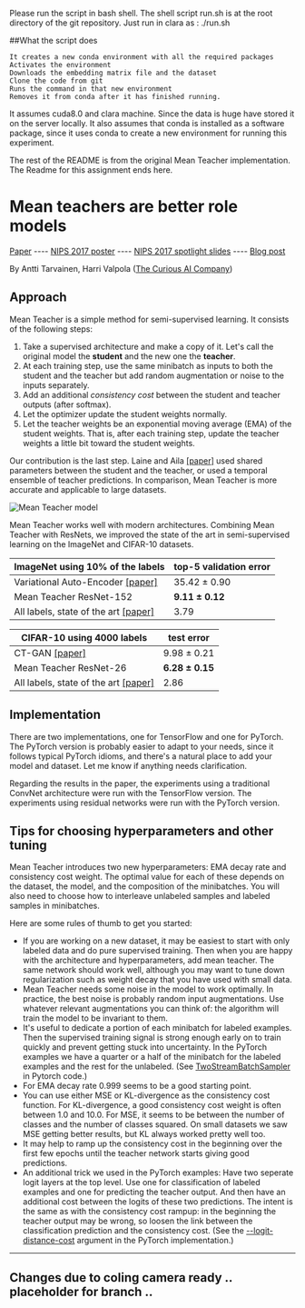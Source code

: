 Please run the script in bash shell. The shell script run.sh is at the root directory of the git repository. Just run in clara as : ./run.sh

##What the script does

    It creates a new conda environment with all the required packages
    Activates the environment
    Downloads the embedding matrix file and the dataset
    Clone the code from git
    Runs the command in that new environment
    Removes it from conda after it has finished running.

It assumes cuda8.0 and clara machine. Since the data is huge have stored it on the server locally. It also assumes that conda is installed as a software package, since it uses conda to create a new environment for running this experiment.

The rest of the README is from the original Mean Teacher implementation. The Readme for this assignment ends here.
# Mean teachers are better role models

[Paper](https://arxiv.org/abs/1703.01780) ---- [NIPS 2017 poster](nips_2017_poster.pdf) ---- [NIPS 2017 spotlight slides](nips_2017_slides.pdf) ---- [Blog post](https://thecuriousaicompany.com/mean-teacher/)

By Antti Tarvainen, Harri Valpola ([The Curious AI Company](https://thecuriousaicompany.com/))

## Approach

Mean Teacher is a simple method for semi-supervised learning. It consists of the following steps:

1. Take a supervised architecture and make a copy of it. Let's call the original model the **student** and the new one the **teacher**.
2. At each training step, use the same minibatch as inputs to both the student and the teacher but add random augmentation or noise to the inputs separately.
3. Add an additional *consistency cost* between the student and teacher outputs (after softmax).
4. Let the optimizer update the student weights normally.
5. Let the teacher weights be an exponential moving average (EMA) of the student weights. That is, after each training step, update the teacher weights a little bit toward the student weights.

Our contribution is the last step. Laine and Aila [\[paper\]](https://arxiv.org/abs/1610.02242) used shared parameters between the student and the teacher, or used a temporal ensemble of teacher predictions. In comparison, Mean Teacher is more accurate and applicable to large datasets.

![Mean Teacher model](mean_teacher.png)

Mean Teacher works well with modern architectures. Combining Mean Teacher with ResNets, we improved the state of the art in semi-supervised learning on the ImageNet and CIFAR-10 datasets.

ImageNet using 10% of the labels | top-5 validation error
---------------------------------|------------------------
Variational Auto-Encoder [\[paper\]](https://arxiv.org/abs/1609.08976) | 35.42 ± 0.90
Mean Teacher ResNet-152          |  **9.11 ± 0.12**
All labels, state of the art [\[paper\]](https://arxiv.org/pdf/1709.01507.pdf) |  3.79

CIFAR-10 using 4000 labels   | test error
-----------------------------|-----------
CT-GAN [\[paper\]](https://openreview.net/forum?id=SJx9GQb0-) | 9.98 ± 0.21
Mean Teacher ResNet-26	     | **6.28 ± 0.15**
All labels, state of the art [\[paper\]](https://arxiv.org/abs/1705.07485) | 2.86


## Implementation

There are two implementations, one for TensorFlow and one for PyTorch.
The PyTorch version is probably easier to adapt to your needs,
since it follows typical PyTorch idioms, and there's a natural place to
add your model and dataset. Let me know if anything needs clarification.

Regarding the results in the paper, the experiments using a traditional
ConvNet architecture were run with the TensorFlow version.
The experiments using residual networks were run with the PyTorch version.


## Tips for choosing hyperparameters and other tuning

Mean Teacher introduces two new hyperparameters: EMA decay rate and consistency cost weight. The optimal value for each of these depends on the dataset, the model, and the composition of the minibatches. You will also need to choose how to interleave unlabeled samples and labeled samples in minibatches.

Here are some rules of thumb to get you started:

* If you are working on a new dataset, it may be easiest to start with only labeled data and do pure supervised training. Then when you are happy with the architecture and hyperparameters, add mean teacher. The same network should work well, although you may want to tune down regularization such as weight decay that you have used with small data.
* Mean Teacher needs some noise in the model to work optimally. In practice, the best noise is probably random input augmentations. Use whatever relevant augmentations you can think of: the algorithm will train the model to be invariant to them.
* It's useful to dedicate a portion of each minibatch for labeled examples. Then the supervised training signal is strong enough early on to train quickly and prevent getting stuck into uncertainty. In the PyTorch examples we have a quarter or a half of the minibatch for the labeled examples and the rest for the unlabeled. (See [TwoStreamBatchSampler](pytorch/mean_teacher/data.py#L98) in Pytorch code.)
* For EMA decay rate 0.999 seems to be a good starting point.
* You can use either MSE or KL-divergence as the consistency cost function. For KL-divergence, a good consistency cost weight is often between 1.0 and 10.0. For MSE, it seems to be between the number of classes and the number of classes squared. On small datasets we saw MSE getting better results, but KL always worked pretty well too.
* It may help to ramp up the consistency cost in the beginning over the first few epochs until the teacher network starts giving good predictions. 
* An additional trick we used in the PyTorch examples: Have two seperate logit layers at the top level. Use one for classification of labeled examples and one for predicting the teacher output. And then have an additional cost between the logits of these two predictions. The intent is the same as with the consistency cost rampup: in the beginning the teacher output may be wrong, so loosen the link between the classification prediction and the consistency cost. (See the [--logit-distance-cost](https://github.com/CuriousAI/mean-teacher/blob/master/pytorch/mean_teacher/cli.py#L65-L66) argument in the PyTorch implementation.)

----
## Changes due to coling camera ready .. placeholder for branch ..

